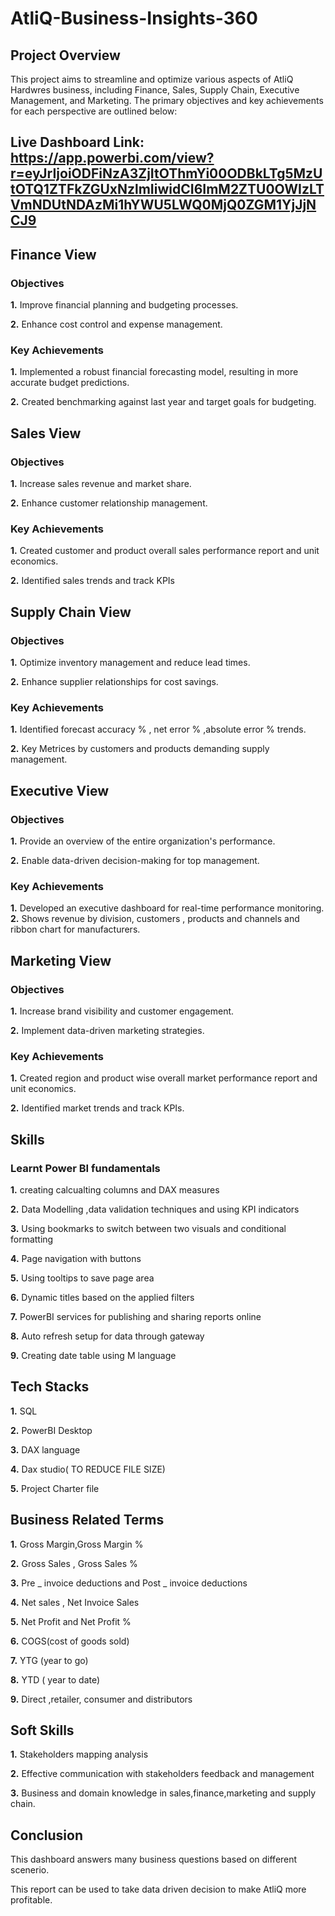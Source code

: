 # AtliQ-Business-Insights-360
## Project Overview
This project aims to streamline and optimize various aspects of AtliQ Hardwres business, including Finance, Sales, Supply Chain, Executive Management, and Marketing. The primary objectives and key achievements for each perspective are outlined below:
## Live Dashboard Link: https://app.powerbi.com/view?r=eyJrIjoiODFiNzA3ZjItOThmYi00ODBkLTg5MzUtOTQ1ZTFkZGUxNzlmIiwidCI6ImM2ZTU0OWIzLTVmNDUtNDAzMi1hYWU5LWQ0MjQ0ZGM1YjJjNCJ9
## Finance View
### Objectives
**1.** Improve financial planning and budgeting processes.

**2.** Enhance cost control and expense management.

### Key Achievements
**1.** Implemented a robust financial forecasting model, resulting in more accurate budget predictions.

**2.** Created benchmarking against last year and target goals for budgeting.

## Sales View
### Objectives
**1.** Increase sales revenue and market share.

**2.** Enhance customer relationship management.
### Key Achievements
**1.** Created customer and product overall sales performance report and unit economics.

**2.** Identified sales trends and track KPIs
## Supply Chain View
### Objectives
**1.** Optimize inventory management and reduce lead times.

**2.** Enhance supplier relationships for cost savings.

### Key Achievements
**1.** Identified forecast accuracy % , net error % ,absolute error % trends.

**2.**  Key Metrices by customers and products demanding supply management.
## Executive View
### Objectives
**1.** Provide an overview of the entire organization's performance.

**2.** Enable data-driven decision-making for top management.
### Key Achievements
**1.** Developed an executive dashboard for real-time performance monitoring.
**2.** Shows revenue by division, customers , products and channels and ribbon chart for manufacturers.
## Marketing View
### Objectives
**1.** Increase brand visibility and customer engagement.

**2.** Implement data-driven marketing strategies.
### Key Achievements

**1.** Created region and product wise overall market performance report and unit economics.

**2.** Identified market trends and track KPIs.

## Skills
### Learnt Power BI fundamentals
**1.** creating calcualting columns and DAX measures

**2.** Data Modelling ,data validation techniques and using KPI indicators

**3.** Using bookmarks to switch between two visuals and conditional formatting

**4.** Page navigation with buttons

**5.** Using tooltips to save page area

**6.** Dynamic titles based on the applied filters

**7.** PowerBI services for publishing and sharing reports online

**8.** Auto refresh setup for data through gateway

**9.** Creating date table using M language

## Tech Stacks
**1.** SQL

**2.** PowerBI Desktop

**3.** DAX language

**4.** Dax studio( TO REDUCE FILE SIZE)

**5.** Project Charter file

## Business Related Terms
**1.** Gross Margin,Gross Margin %

**2.** Gross Sales , Gross Sales %

**3.** Pre _ invoice deductions and Post _ invoice deductions

**4.** Net sales , Net Invoice Sales

**5.** Net Profit and Net Profit %

**6.** COGS(cost of goods sold)

**7.** YTG (year to go)

**8.** YTD ( year to date)

**9.** Direct ,retailer, consumer and distributors

## Soft Skills
**1.** Stakeholders mapping analysis

**2.** Effective communication with stakeholders feedback and management

**3.** Business and domain knowledge in sales,finance,marketing and supply chain.

## Conclusion
This dashboard answers many business questions based on different scenerio.

This report can be used to take data driven decision to make AtliQ more profitable.
